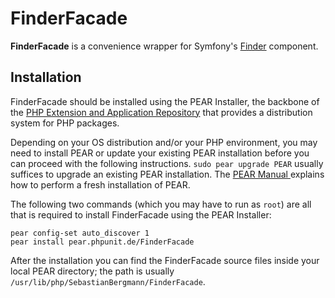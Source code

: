 FinderFacade
============

**FinderFacade** is a convenience wrapper for Symfony's [Finder](http://symfony.com/doc/2.0/components/finder.html) component.

Installation
------------

FinderFacade should be installed using the PEAR Installer, the backbone of the [PHP Extension and Application Repository](http://pear.php.net/) that provides a distribution system for PHP packages.

Depending on your OS distribution and/or your PHP environment, you may need to install PEAR or update your existing PEAR installation before you can proceed with the following instructions. `sudo pear upgrade PEAR` usually suffices to upgrade an existing PEAR installation. The [PEAR Manual ](http://pear.php.net/manual/en/installation.getting.php) explains how to perform a fresh installation of PEAR.

The following two commands (which you may have to run as `root`) are all that is required to install FinderFacade using the PEAR Installer:

    pear config-set auto_discover 1
    pear install pear.phpunit.de/FinderFacade

After the installation you can find the FinderFacade source files inside your local PEAR directory; the path is usually `/usr/lib/php/SebastianBergmann/FinderFacade`.
